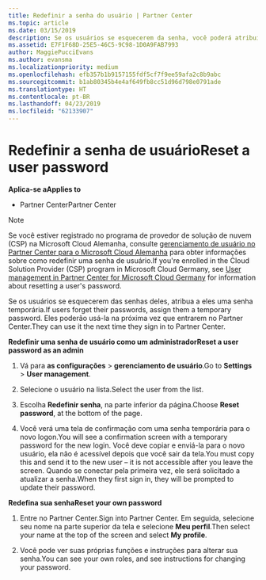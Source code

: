 ```yaml
---
title: Redefinir a senha do usuário | Partner Center
ms.topic: article
ms.date: 03/15/2019
description: Se os usuários se esquecerem da senha, você poderá atribuir a eles uma nova senha temporária. Eles poderão usá-la na próxima vez que entrarem no Partner Center.
ms.assetid: E7F1F68D-25E5-46C5-9C98-1D0A9FAB7993
author: MaggiePucciEvans
ms.author: evansma
ms.localizationpriority: medium
ms.openlocfilehash: efb357b1b9157155fdf5cf7f9ee59afa2c8b9abc
ms.sourcegitcommit: b1ab80345b4e4af649fb8cc51d96d798e0791ade
ms.translationtype: HT
ms.contentlocale: pt-BR
ms.lasthandoff: 04/23/2019
ms.locfileid: "62133907"
---
```

# <a name="reset-a-user-password"></a><span data-ttu-id="cf341-104">Redefinir a senha de usuário</span><span class="sxs-lookup"><span data-stu-id="cf341-104">Reset a user password</span></span>

<span data-ttu-id="cf341-105">**Aplica-se a**</span><span class="sxs-lookup"><span data-stu-id="cf341-105">**Applies to**</span></span>

-  <span data-ttu-id="cf341-106">Partner Center</span><span class="sxs-lookup"><span data-stu-id="cf341-106">Partner Center</span></span>
   
> [!NOTE]  
>  <span data-ttu-id="cf341-107">Se você estiver registrado no programa de provedor de solução de nuvem (CSP) na Microsoft Cloud Alemanha, consulte [gerenciamento de usuário no Partner Center para o Microsoft Cloud Alemanha](user-management-in-partner-center-for-microsoft-cloud-germany.md) para obter informações sobre como redefinir uma senha de usuário.</span><span class="sxs-lookup"><span data-stu-id="cf341-107">If you're enrolled in the Cloud Solution Provider (CSP) program in Microsoft Cloud Germany, see [User management in Partner Center for Microsoft Cloud Germany](user-management-in-partner-center-for-microsoft-cloud-germany.md) for information about resetting a user's password.</span></span>

<span data-ttu-id="cf341-108">Se os usuários se esquecerem das senhas deles, atribua a eles uma senha temporária.</span><span class="sxs-lookup"><span data-stu-id="cf341-108">If users forget their passwords, assign them a temporary password.</span></span> <span data-ttu-id="cf341-109">Eles poderão usá-la na próxima vez que entrarem no Partner Center.</span><span class="sxs-lookup"><span data-stu-id="cf341-109">They can use it the next time they sign in to Partner Center.</span></span>

<span data-ttu-id="cf341-110">**Redefinir uma senha de usuário como um administrador**</span><span class="sxs-lookup"><span data-stu-id="cf341-110">**Reset a user password as an admin**</span></span>

1.  <span data-ttu-id="cf341-111">Vá para **as configurações** &gt; **gerenciamento de usuário**.</span><span class="sxs-lookup"><span data-stu-id="cf341-111">Go to **Settings** &gt; **User management**.</span></span>
2.  <span data-ttu-id="cf341-112">Selecione o usuário na lista.</span><span class="sxs-lookup"><span data-stu-id="cf341-112">Select the user from the list.</span></span>

3.  <span data-ttu-id="cf341-113">Escolha **Redefinir senha**, na parte inferior da página.</span><span class="sxs-lookup"><span data-stu-id="cf341-113">Choose **Reset password**, at the bottom of the page.</span></span>

4.  <span data-ttu-id="cf341-114">Você verá uma tela de confirmação com uma senha temporária para o novo logon.</span><span class="sxs-lookup"><span data-stu-id="cf341-114">You will see a confirmation screen with a temporary password for the new login.</span></span> <span data-ttu-id="cf341-115">Você deve copiar e enviá-la para o novo usuário, ela não é acessível depois que você sair da tela.</span><span class="sxs-lookup"><span data-stu-id="cf341-115">You must copy this and send it to the new user – it is not accessible after you leave the screen.</span></span> <span data-ttu-id="cf341-116">Quando se conectar pela primeira vez, ele será solicitado a atualizar a senha.</span><span class="sxs-lookup"><span data-stu-id="cf341-116">When they first sign in, they will be prompted to update their password.</span></span>

<span data-ttu-id="cf341-117">**Redefina sua senha**</span><span class="sxs-lookup"><span data-stu-id="cf341-117">**Reset your own password**</span></span>

1.  <span data-ttu-id="cf341-118">Entre no Partner Center.</span><span class="sxs-lookup"><span data-stu-id="cf341-118">Sign into Partner Center.</span></span> <span data-ttu-id="cf341-119">Em seguida, selecione seu nome na parte superior da tela e selecione **Meu perfil**.</span><span class="sxs-lookup"><span data-stu-id="cf341-119">Then select your name at the top of the screen and select **My profile**.</span></span>

2.  <span data-ttu-id="cf341-120">Você pode ver suas próprias funções e instruções para alterar sua senha.</span><span class="sxs-lookup"><span data-stu-id="cf341-120">You can see your own roles, and see instructions for changing your password.</span></span>

 

 



